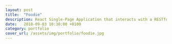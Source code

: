 ```yaml
---
layout: post
title:  "Foodie"
description: React Single-Page Application that interacts with a RESTful food recipe API built on KOA.js, being able to create, read, update and delete entries from the DB2 database.
date:   2018-09-03 10:30:00 +0100
category: portfolio
cover_url: /assets/img/portfolio/foodie.jpg
---
```

